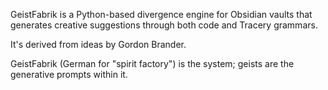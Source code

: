 GeistFabrik is a Python-based divergence engine for Obsidian vaults that generates creative suggestions through both code and Tracery grammars. 

It's derived from ideas by Gordon Brander.

GeistFabrik (German for "spirit factory") is the system; geists are the generative prompts within it.
